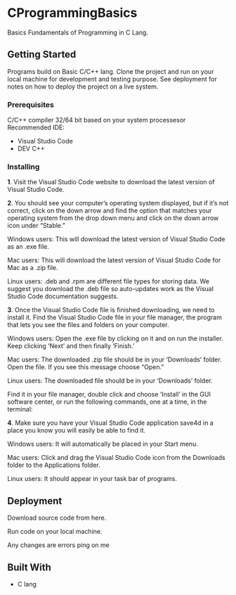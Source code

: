 # CProgrammingBasics
 Basics Fundamentals of Programming in C Lang.
 

## Getting Started

Programs build on Basic C/C++ lang. Clone the project and run on your local machine for development and testing purpose. See deployment for notes on how to deploy the project on a live system.

### Prerequisites

C/C++ compiler 32/64 bit based on your system processesor
Recommended IDE:
* Visual Studio Code
* DEV C++

### Installing
**1**. Visit the Visual Studio Code website to download the latest version of Visual Studio Code.


**2**. You should see your computer’s operating system displayed, but if it’s not correct, click on the down arrow and find the option that matches your operating system from the drop down menu and click on the down arrow icon under “Stable.”

Windows users: This will download the latest version of Visual Studio Code as an .exe file.

Mac users: This will download the latest version of Visual Studio Code for Mac as a .zip file.

Linux users: .deb and .rpm are different file types for storing data. We suggest you download the .deb file so auto-updates work as the Visual Studio Code documentation suggests.

**3**. Once the Visual Studio Code file is finished downloading, we need to install it. Find the Visual Studio Code file in your file manager, the program that lets you see the files and folders on your computer.

Windows users: Open the .exe file by clicking on it and on run the installer. Keep clicking ‘Next’ and then finally ‘Finish.’

Mac users: The downloaded .zip file should be in your ‘Downloads’ folder. Open the file. If you see this message choose “Open.”

Linux users: The downloaded file should be in your ‘Downloads’ folder.

Find it in your file manager, double click and choose ‘Install’ in the GUI software center, or run the following commands, one at a time, in the terminal:

**4**. Make sure you have your Visual Studio Code application save4d in a place you know you will easily be able to find it.

Windows users: It will automatically be placed in your Start menu.

Mac users: Click and drag the Visual Studio Code icon from the Downloads folder to the Applications folder.

Linux users: It should appear in your task bar of programs.

## Deployment

Download source code from here.

Run code on your local machine.

Any changes are errors ping on me

## Built With

* C lang

